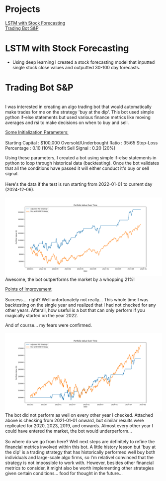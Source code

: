 # Projects
[LSTM with Stock Forecasting](#https://github.com/vnvashist/Projects/blob/master/README.md#lstm-with-stock-forecasting)
\
[Trading Bot S&P](#-trading-bot-sp)

# LSTM with Stock Forecasting
- Using deep learning I created a stock forecasting model that inputted single stock close values and outputted 30-100 day forecasts.

# Trading Bot S&P 
\
I was interested in creating an algo trading bot that would automatically make trades for me on the strategy 'buy at the dip'. This bot used simple python if-else statements but used various finance metrics like moving averages and rsi to make decisions on when to buy and sell.

<ins> Some Initialization Parameters: </ins> \
\
  Starting Capital : $100,000
  Oversold/Underbought Ratio : 35:65
  Stop-Loss Percentage : 0.10 (10%)
  Profit Sell Signal : 0.20 (20%)
 
  Using these parameters, I created a bot using simple if-else statements in python to loop through historical data (backtesting). Once the bot validates that all the conditions have passed it will either conduct it's buy or sell signal. \
  \
  Here's the data if the test is run starting from 2022-01-01 to current day (2024-12-06). \
  \
  ![alt text](https://github.com/vnvashist/Projects/blob/master/S%26P%20Bot%202022.png?raw=True) 
  \
  Awesome, the bot outperforms the market by a whopping 21%! 

<ins> Points of Improvement </ins> \
\
  Success.... right? Well unfortunately not really... This whole time I was backtesting on the single year and realized that I had not checked for any other years. Afterall, how useful is a bot that can only perform if you magically started on the year 2022.
  
  And of course... my fears were confirmed. \
  \
  ![alt text](https://github.com/vnvashist/Projects/blob/master/S%26P%20Bot%202021.png?raw=True)
  \
  The bot did not perform as well on every other year I checked. Attached above is checking from 2021-01-01 onward, but similar results were replicated for 2020, 2023, 2019, and onwards. Almost every other year I could have entered the market, the bot would underperform...
  \
  \
  So where do we go from here? Well next steps are definitely to refine the financial metrics involved within this bot. A little history lesson but 'buy at the dip' is a trading strategy that has historically performed well buy both individuals and large-scale algo firms, so I'm relativel convinced that the strategy is not impossible to work with. However, besides other financial metrics to consider, it might also be worth implementing other strategies given certain conditions... food for thought in the future...
  
